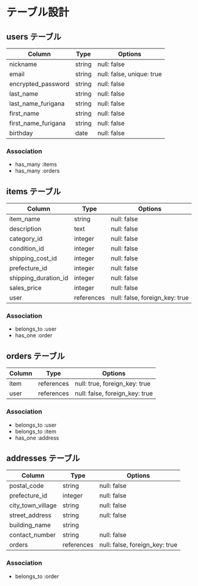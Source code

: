 # テーブル設計

## users テーブル

| Column              | Type   | Options     |
| ------------------- | ------ | ----------- |
| nickname            | string | null: false |
| email               | string | null: false, unique: true |
| encrypted_password  | string | null: false |
| last_name           | string | null: false |
| last_name_furigana  | string | null: false |
| first_name          | string | null: false |
| first_name_furigana | string | null: false |
| birthday            | date   | null: false |

### Association

- has_many :items
- has_many :orders


##  items テーブル

| Column                    | Type       | Options     |
| ------------------------- | ---------- | ----------- |
| item_name                 | string     | null: false |
| description               | text       | null: false |
| category_id               | integer    | null: false |
| condition_id              | integer    | null: false |
| shipping_cost_id          | integer    | null: false |
| prefecture_id             | integer    | null: false |
| shipping_duration_id      | integer    | null: false |
| sales_price               | integer    | null: false |
| user                      | references | null: false, foreign_key: true |

### Association

- belongs_to :user
- has_one    :order


## orders テーブル

| Column  | Type       | Options     |
| ------- | ---------- | ----------- |
| item    | references | null: true,  foreign_key: true |
| user    | references | null: false, foreign_key: true |

### Association

- belongs_to :user
- belongs_to :item
- has_one    :address


##  addresses テーブル

| Column              | Type       | Options     |
| ------------------  | ---------- | ----------- |
| postal_code         | string     | null: false |
| prefecture_id       | integer    | null: false |
| city_town_village   | string     | null: false |
| street_address      | string     | null: false |
| building_name       | string     |
| contact_number      | string     | null: false |
| orders    | references | null: false, foreign_key: true |

### Association

- belongs_to :order

